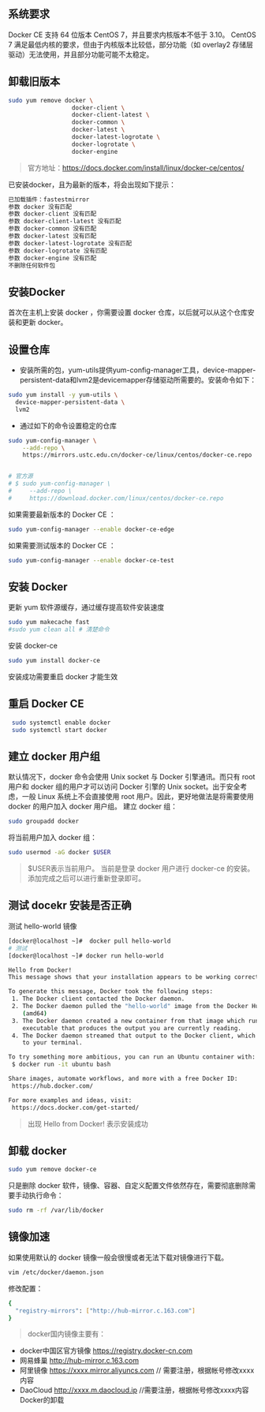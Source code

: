 ## 系统要求
Docker CE 支持 64 位版本 CentOS 7，并且要求内核版本不低于 3.10。 CentOS 7 满足最低内核的要求，但由于内核版本比较低，部分功能（如 overlay2 存储层驱动）无法使用，并且部分功能可能不太稳定。
## 卸载旧版本
```sh
sudo yum remove docker \
                  docker-client \
                  docker-client-latest \
                  docker-common \
                  docker-latest \
                  docker-latest-logrotate \
                  docker-logrotate \
                  docker-engine
```
> 官方地址：https://docs.docker.com/install/linux/docker-ce/centos/
            
已安装docker，且为最新的版本，将会出现如下提示：
```sh
已加载插件：fastestmirror
参数 docker 没有匹配
参数 docker-client 没有匹配
参数 docker-client-latest 没有匹配
参数 docker-common 没有匹配
参数 docker-latest 没有匹配
参数 docker-latest-logrotate 没有匹配
参数 docker-logrotate 没有匹配
参数 docker-engine 没有匹配
不删除任何软件包

```
## 安装Docker
首次在主机上安装 docker ，你需要设置 docker 仓库，以后就可以从这个仓库安装和更新 docker。
## 设置仓库
- 安装所需的包，yum-utils提供yum-config-manager工具，device-mapper-persistent-data和lvm2是devicemapper存储驱动所需要的。安装命令如下：
```sh
sudo yum install -y yum-utils \
  device-mapper-persistent-data \
  lvm2
```
- 通过如下的命令设置稳定的仓库
```sh
sudo yum-config-manager \
    --add-repo \
    https://mirrors.ustc.edu.cn/docker-ce/linux/centos/docker-ce.repo


# 官方源
# $ sudo yum-config-manager \
#     --add-repo \
#     https://download.docker.com/linux/centos/docker-ce.repo  
```
如果需要最新版本的 Docker CE ：
```sh
sudo yum-config-manager --enable docker-ce-edge
```
如果需要测试版本的 Docker CE ：
```sh
sudo yum-config-manager --enable docker-ce-test
```
## 安装 Docker
更新 yum 软件源缓存，通过缓存提高软件安装速度
```sh
sudo yum makecache fast
#sudo yum clean all # 清楚命令

```
安装 docker-ce
```sh
sudo yum install docker-ce
```
安装成功需要重启 docker 才能生效
## 重启 Docker CE
```sh
 sudo systemctl enable docker
 sudo systemctl start docker
```
## 建立 docker 用户组 

默认情况下，docker 命令会使用 Unix socket 与 Docker 引擎通讯。而只有 root 用户和 docker 组的用户才可以访问 Docker 引擎的 Unix socket。出于安全考虑，一般 Linux 系统上不会直接使用 root 用户。因此，更好地做法是将需要使用 docker 的用户加入 docker 用户组。
建立 docker 组：
```sh
sudo groupadd docker
```
将当前用户加入 docker 组：
```sh
sudo usermod -aG docker $USER
```
> $USER表示当前用户。 当前是登录 docker 用户进行 docker-ce 的安装。
添加完成之后可以进行重新登录即可。

## 测试 docekr 安装是否正确
测试 hello-world 镜像
``` sh
[docker@localhost ~]#  docker pull hello-world
# 测试
[docker@localhost ~]# docker run hello-world

Hello from Docker!
This message shows that your installation appears to be working correctly.

To generate this message, Docker took the following steps:
 1. The Docker client contacted the Docker daemon.
 2. The Docker daemon pulled the "hello-world" image from the Docker Hub.
    (amd64)
 3. The Docker daemon created a new container from that image which runs the
    executable that produces the output you are currently reading.
 4. The Docker daemon streamed that output to the Docker client, which sent it
    to your terminal.

To try something more ambitious, you can run an Ubuntu container with:
 $ docker run -it ubuntu bash

Share images, automate workflows, and more with a free Docker ID:
 https://hub.docker.com/

For more examples and ideas, visit:
 https://docs.docker.com/get-started/

```
>出现 Hello from Docker! 表示安装成功

## 卸载 docker 
```sh
sudo yum remove docker-ce
```
只是删除 docker 软件，镜像、容器、自定义配置文件依然存在，需要彻底删除需要手动执行命令：
```sh
sudo rm -rf /var/lib/docker
```

## 镜像加速
如果使用默认的 docker 镜像一般会很慢或者无法下载对镜像进行下载。

```sh
vim /etc/docker/daemon.json
```
修改配置：
```sh
{
  "registry-mirrors": ["http://hub-mirror.c.163.com"]
}
```
> docker国内镜像主要有：
- docker中国区官方镜像 https://registry.docker-cn.com
- 网易蜂巢 http://hub-mirror.c.163.com
- 阿里镜像 https://xxxx.mirror.aliyuncs.com // 需要注册，根据帐号修改xxxx内容
- DaoCloud http://xxxx.m.daocloud.ip //需要注册，根据帐号修改xxxx内容
Docker的卸载
